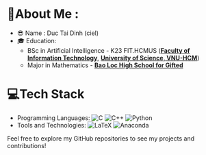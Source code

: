 # 💫About Me :
- :sunglasses: Name : Duc Tai Dinh (ciel)
- :mortar_board: Education: 
  - BSc in Artificial Intelligence - K23 FIT.HCMUS ([**Faculty of Information Technology**](https://www.fit.hcmus.edu.vn/vn/Default.aspx?tabid=325), [**University of Science, VNU-HCM**](https://www.hcmus.edu.vn/))
  - Major in Mathematics - [**Bao Loc High School for Gifted**](https://www.facebook.com/ChuyenBaoLoc)

# 💻Tech Stack
- Programming Languages:
![C](https://img.shields.io/badge/c-%2300599C.svg?style=flat&logo=c&logoColor=white) ![C++](https://img.shields.io/badge/c++-%2300599C.svg?style=flat&logo=c%2B%2B&logoColor=white) ![Python](https://img.shields.io/badge/python-3670A0?style=flat&logo=python&logoColor=ffdd54)
- Tools and Technologies:
![LaTeX](https://img.shields.io/badge/latex-%23008080.svg?style=flat&logo=latex&logoColor=white) ![Anaconda](https://img.shields.io/badge/Anaconda-%2344A833.svg?style=flat&logo=anaconda&logoColor=white)

Feel free to explore my GitHub repositories to see my projects and contributions!
